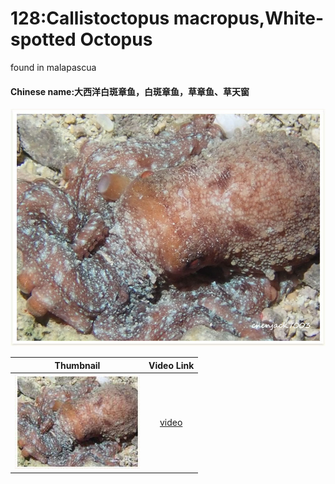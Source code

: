 # 128:Callistoctopus macropus,White-spotted Octopus

found in malapascua

#### Chinese name:大西洋白斑章鱼，白斑章鱼，草章鱼、草天窗

![](../../.gitbook/assets/callistoctopus-macropus.jpg)

| Thumbnail | Video Link |
| :---: | :---: |
| ![](../../.gitbook/assets/small-callistoctopus-macropus.jpg)  | [video](https://drive.google.com/open?id=1lC_zbItGa1A3BhGL3PHxFOZrLggpBpzL) |

